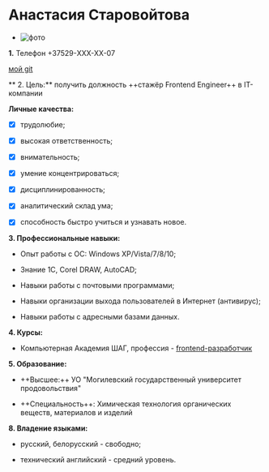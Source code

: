 # Анастасия Старовойтова
- ![фото](https://i.pinimg.com/236x/4b/59/40/4b59408cad9901f071434c1759a404c3--hair-drawings-hair-affair.jpg)

**1.** Телефон +37529-XXX-XX-07

[мой git](https://github.com/Anastasia111283/demo14.git)

** 2. Цель:** получить должность ++стажёр Frontend Engineer++  в IT-компании
**Личные качества:**
  - [x] трудолюбие;
  - [x] высокая ответственность;
  - [x] внимательность;
  - [x] умение концентрироваться;
  - [x] дисциплинированность;
  - [x] аналитический склад ума;
  - [x] способность быстро учиться и узнавать новое.

**3. Профессиональные навыки:**
* Опыт работы с ОС: Windows XP/Vista/7/8/10;
* Знание 1С, Corel DRAW, AutoCAD;
* Навыки работы с почтовыми программами;
* Навыки организации выхода пользователей в Интернет (антивирус);
* Навыки работы с адресными базами данных.

**4. Курсы:**
 * Компьютерная Академия ШАГ, профессия - [frontend-разработчик](http://mogilev.itstep.by/front-end/)

**5. Образование:**
   * ++Высшее:++ УО "Могилевский государственный университет продовольствия"
   * ++Специальность++: Химическая технология органических веществ, материалов и изделий

**8. Владение языками:**
* русский, белорусский - свободно;
* технический английский - средний уровень.